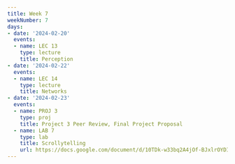 ```yaml
---
title: Week 7
weekNumber: 7
days:
- date: '2024-02-20'
  events:
  - name: LEC 13
    type: lecture
    title: Perception
- date: '2024-02-22'
  events:
  - name: LEC 14
    type: lecture
    title: Networks
- date: '2024-02-23'
  events:
  - name: PROJ 3
    type: proj
    title: Project 3 Peer Review, Final Project Proposal
  - name: LAB 7
    type: lab
    title: Scrollytelling
    url: https://docs.google.com/document/d/10TDk-w33bq2A4jOf-BJxlrOYDI7W48zm6zccSMUcRe0/edit?usp=sharing
---
```

